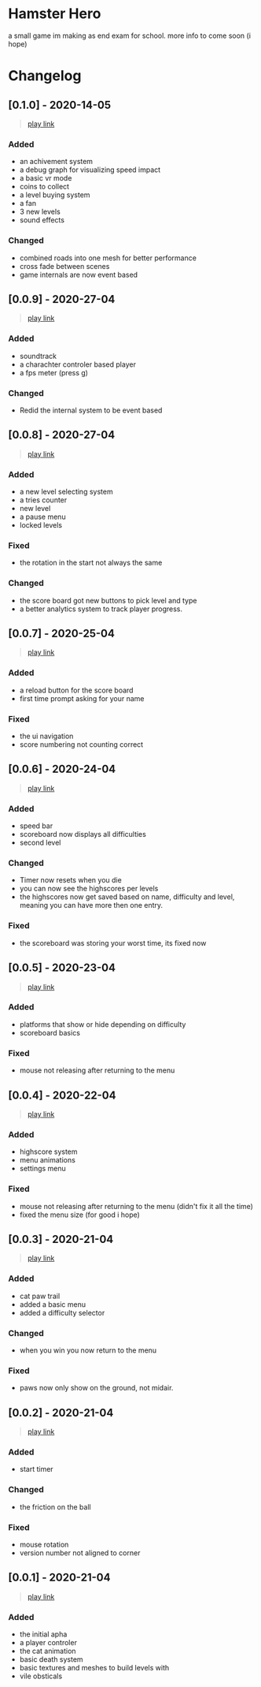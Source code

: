 # Hamster Hero

a small game im making as end exam for school.
more info to come soon (i hope)

# Changelog

## [0.1.0] - 2020-14-05
> [play link](http://triktron.com/Hamser-Heros/)

### Added
- an achivement system
- a debug graph for visualizing speed impact
- a basic vr mode
- coins to collect
- a level buying system
- a fan
- 3 new levels
- sound effects

### Changed
- combined roads into one mesh for better performance
- cross fade between scenes
- game internals are now event based

## [0.0.9] - 2020-27-04
> [play link](http://triktron.com/Hamser-Heros/0.0.9)

### Added
- soundtrack
- a charachter controler based player
- a fps meter (press g)

### Changed
- Redid the internal system to be event based

## [0.0.8] - 2020-27-04
> [play link](https://triktron.com/Hamser-Heros/0.0.8)

### Added
- a new level selecting system
- a tries counter
- new level
- a pause menu
- locked levels

### Fixed
- the rotation in the start not always the same

### Changed
- the score board got new buttons to pick level and type
- a better analytics system to track player progress.


## [0.0.7] - 2020-25-04
> [play link](https://triktron.com/Hamser-Heros/0.0.7)

### Added
- a reload button for the score board
- first time prompt asking for your name

### Fixed
- the ui navigation
- score numbering not counting correct

## [0.0.6] - 2020-24-04
> [play link](https://triktron.com/Hamser-Heros0.0.7)

### Added
- speed bar
- scoreboard now displays all difficulties
- second level

### Changed
- Timer now resets when you die
- you can now see the highscores per levels
- the highscores now get saved based on name, difficulty and level, meaning you can have more then one entry.

### Fixed
- the scoreboard was storing your worst time, its fixed now

## [0.0.5] - 2020-23-04
> [play link](https://triktron.com/Hamser-Heros/0.0.5)

### Added
- platforms that show or hide depending on difficulty
- scoreboard basics

### Fixed
- mouse not releasing after returning to the menu

## [0.0.4] - 2020-22-04
> [play link](https://triktron.com/Hamser-Heros/0.0.4)

### Added
- highscore system
- menu animations
- settings menu

### Fixed
- mouse not releasing after returning to the menu (didn't fix it all the time)
- fixed the menu size (for good i hope)

## [0.0.3] - 2020-21-04
> [play link](https://triktron.com/Hamser-Heros/0.0.3)

### Added
- cat paw trail
- added a basic menu
- added a difficulty selector

### Changed
- when you win you now return to the menu

### Fixed
- paws now only show on the ground, not midair.

## [0.0.2] - 2020-21-04
> [play link](https://triktron.com/Hamser-Heros/0.0.2)

### Added
- start timer

### Changed
- the friction on the ball

### Fixed
- mouse rotation
- version number not aligned to corner


## [0.0.1] - 2020-21-04
> [play link](https://triktron.com/Hamser-Heros/0.0.1)

### Added

 - the initial apha
 - a player controler
 - the cat animation
 - basic death system
 - basic textures and meshes to build levels with
 - vile obsticals
